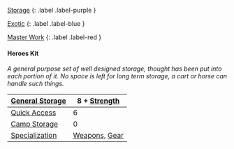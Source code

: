 
[Storage](Game/Storage)
{: .label .label-purple }

[Exotic](Game/Designing-Storage#Exotic)
{: .label .label-blue }

[Master Work](Game/Designing-Storage#Master%20Work)
{: .label .label-red }

#### Heroes Kit
*A general purpose set of well designed storage, thought has been put into each portion of it. No space is left for long term storage, a cart or horse can handle such things.* 

| [General Storage](Game/Storage#General%20Storage) | 8 + [Strength](Game/Core/Strength)                   |
| ------------------------------------------------- | ---------------------------------------------------- |
| [Quick Access](Game/Storage#Quick%20Access)       | 6                                                    |
| [Camp Storage](Game/Storage#Camp%20Storage)       | 0                                                    |
| [Specialization](Game/Storage#Specialization)     | [Weapons](Game/Core/Weapons), [Gear](Game/Core/Gear) |

